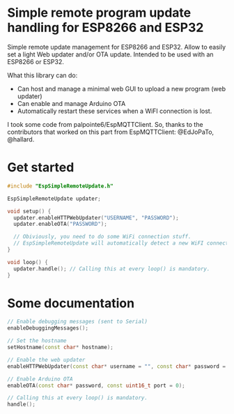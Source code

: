 # Simple remote program update handling for ESP8266 and ESP32

Simple remote update management for ESP8266 and ESP32. 
Allow to easily set a light Web updater and/or OTA update. Intended to be used with an ESP8266 or ESP32.

What this library can do:
- Can host and manage a minimal web GUI to upload a new program (web updater)
- Can enable and manage Arduino OTA
- Automatically restart these services when a WiFI connection is lost.

I took some code from palpointe6/EspMQTTClient. So, thanks to the contributors that worked on this part from EspMQTTClient: @EdJoPaTo, @hallard.


# Get started

```c++
#include "EspSimpleRemoteUpdate.h"

EspSimpleRemoteUpdate updater;

void setup() {
  updater.enableHTTPWebUpdater("USERNAME", "PASSWORD");
  updater.enableOTA("PASSWORD");

  // Obiviously, you need to do some WiFi connection stuff.
  // EspSimpleRemoteUpdate will automatically detect a new WiFI connection and will start the enabled features automatically.
}

void loop() {
  updater.handle(); // Calling this at every loop() is mandatory.
}
```

# Some documentation

```c++
// Enable debugging messages (sent to Serial)
enableDebuggingMessages();

// Set the hostname
setHostname(const char* hostname);

// Enable the web updater
enableHTTPWebUpdater(const char* username = "", const char* password = "", const char* baseAddr = "/");

// Enable Arduino OTA
enableOTA(const char* password, const uint16_t port = 0);

// Calling this at every loop() is mandatory.
handle();
```